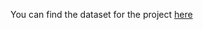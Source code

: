 You can find the dataset for the project [here]([https://pages.github.com/](https://drive.google.com/file/d/1o7WgACMbl3bdqQJqa0Bg79mFO6NhTVmO/view?usp=drive_link))
